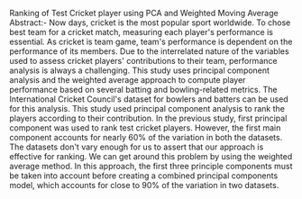 Ranking of Test Cricket player using PCA and Weighted Moving Average
Abstract:-
Now days, cricket is the most popular sport worldwide. To chose best team for a cricket match, 
measuring each player's performance is essential. As cricket is team game, team's performance 
is dependent on the performance of its members. Due to the interrelated nature of the variables 
used to assess cricket players' contributions to their team, performance analysis is always a 
challenging. This study uses principal component analysis and the weighted average approach to 
compute player performance based on several batting and bowling-related metrics. The 
International Cricket Council's dataset for bowlers and batters can be used for this analysis. This 
study used principal component analysis to rank the players according to their contribution.
In the previous study, first principal component was used to rank test cricket players. However, 
the first main component accounts for nearly 60% of the variation in both the datasets. The 
datasets don't vary enough for us to assert that our approach is effective for ranking. We can get 
around this problem by using the weighted average method. In this approach, the first three 
principle components must be taken into account before creating a combined principal 
components model, which accounts for close to 90% of the variation in two datasets.
